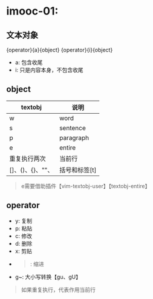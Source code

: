 # imooc-01:

## 文本对象

{operator}{a}{object}
{operator}{i}{object}

+ a: 包含收尾
+ i: 只是内容本身，不包含收尾

## object

| textobj                        |     说明         |
| ----------                     |  -------         |
| w                              |     word         |
| s                              |     sentence     |
| p                              |     paragraph    |
| e                              |     entire       |
| 重复执行两次                   |     当前行       |
| []、()、{}、""、<tag>          |     括号和标签[t]       |



> e需要借助插件【vim-textobj-user】【textobj-entire】


## operator

- y: 复制
- p: 粘贴
- c: 修改
- d: 删除
- x: 剪贴
- >: 缩进
- g~: 大小写转换【gu、gU】

> 如果重复执行，代表作用当前行








